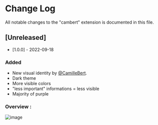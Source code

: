 # Change Log

All notable changes to the "cambert" extension is documented in this file.

## [Unreleased]

- [1.0.0] - 2022-09-18
### Added
- New visual identity by [@CamilleBert](https://github.com/CamilleBert).
- Dark theme
- More visible colors
- "less important" informations = less visible 
- Majority of purple 

### Overview : 

![image](https://user-images.githubusercontent.com/60038113/190912542-5be9c8ca-39c3-4382-8793-e61ae85a5f74.png)
